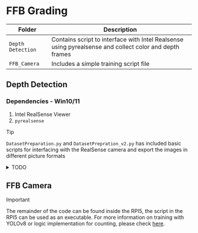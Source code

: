 # FFB Grading

| Folder | Description  |
|--|--|
| `Depth Detection` | Contains script to interface with Intel Realsense using pyrealsense and collect color and depth frames |
| `FFB_Camera` | Includes a simple training script file|

## Depth Detection

### Dependencies - Win10/11
1. Intel RealSense Viewer
2. `pyrealsense`

> [!TIP]
> `DatasetPreparation.py` and `DatasetPrepration_v2.py` has included basic scripts for interfacing with the RealSense camera and export the images in different picture formats

<details>
  
<summary>TODO</summary>

- Find Annotation Tool for RGBD Data
- Find relevant AI architecture for training RGBD data, can take a look at extended Mask-RCNN

</details>


## FFB Camera 

>[!IMPORTANT]
>The remainder of the code can be found inside the RPI5, the script in the RPI5 can be used as an executable.
>For more information on training with YOLOv8 or logic implementation for counting, please check [here](https://github.com/adwng/OPENCV-YOLOv8}).

